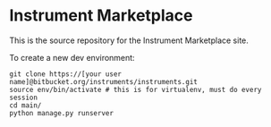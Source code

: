 Instrument Marketplace
======================

This is the source repository for the Instrument Marketplace site.

To create a new dev environment:

    git clone https://[your user name]@bitbucket.org/instruments/instruments.git
    source env/bin/activate # this is for virtualenv, must do every session
    cd main/
    python manage.py runserver




